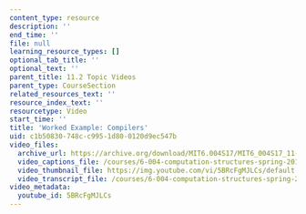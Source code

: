 ```yaml
---
content_type: resource
description: ''
end_time: ''
file: null
learning_resource_types: []
optional_tab_title: ''
optional_text: ''
parent_title: 11.2 Topic Videos
parent_type: CourseSection
related_resources_text: ''
resource_index_text: ''
resourcetype: Video
start_time: ''
title: 'Worked Example: Compilers'
uid: c1b50830-748c-c995-1d80-0120d9ec547b
video_files:
  archive_url: https://archive.org/download/MIT6.004S17/MIT6_004S17_11-02-06-01_300k.mp4
  video_captions_file: /courses/6-004-computation-structures-spring-2017/5d98412dceb152e99200243f27312b92_5BRcFgMJLCs.vtt
  video_thumbnail_file: https://img.youtube.com/vi/5BRcFgMJLCs/default.jpg
  video_transcript_file: /courses/6-004-computation-structures-spring-2017/50898ab1837986bf42eb3377c19075ab_5BRcFgMJLCs.pdf
video_metadata:
  youtube_id: 5BRcFgMJLCs
---
```

